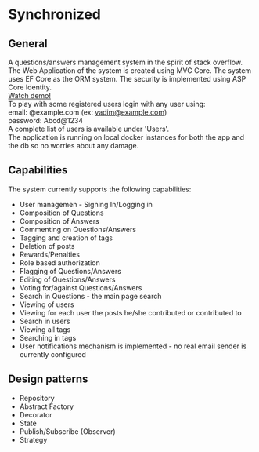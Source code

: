 # Synchronized
## General
A questions/answers management system in the spirit of stack overflow.  The Web Application of the system is created using MVC Core. The system uses EF Core as the ORM system. The security is implemented using ASP Core Identity.  
[Watch demo!](http://ec2-3-16-157-72.us-east-2.compute.amazonaws.com/)   
To play with some registered users login with any user using:  
email: <USERNAME>@example.com (ex: vadim@example.com)  
password: Abcd@1234  
A complete list of users is available under 'Users'.  
The application is running on local docker instances for both the app and the db so no worries about any damage.  
## Capabilities
The system currently supports the following capabilities:
* User managemen - Signing In/Logging in
* Composition of Questions
* Composition of Answers
* Commenting on Questions/Answers
* Tagging and creation of tags
* Deletion of posts
* Rewards/Penalties
* Role based authorization
* Flagging of Questions/Answers
* Editing of Questions/Answers
* Voting for/against Questions/Answers
* Search in Questions - the main page search
* Viewing of users
* Viewing for each user the posts he/she contributed or contributed to
* Search in users
* Viewing all tags
* Searching in tags
* User notifications mechanism is implemented - no real email sender is currently configured
## Design patterns
* Repository
* Abstract Factory
* Decorator
* State
* Publish/Subscribe (Observer)
* Strategy
